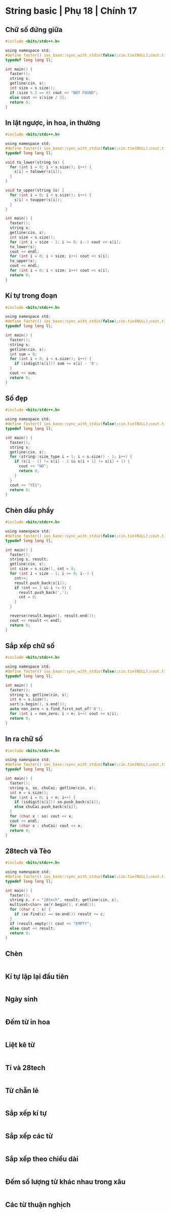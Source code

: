 # String basic | Phụ 18 | Chính 17

## Chữ số đứng giữa

```c
#include <bits/stdc++.h>

using namespace std;
#define faster() ios_base::sync_with_stdio(false);cin.tie(NULL);cout.tie(NULL)
typedef long long ll;

int main() {
  faster();
  string s;
  getline(cin, s);
  int size = s.size();
  if (size % 2 == 0) cout << "NOT FOUND";
  else cout << s[size / 2];
  return 0;
}
```

## In lật ngược, in hoa, in thường

```c
#include <bits/stdc++.h>

using namespace std;
#define faster() ios_base::sync_with_stdio(false);cin.tie(NULL);cout.tie(NULL)
typedef long long ll;

void to_lower(string &s) {
  for (int i = 0; i < s.size(); i++) {
    s[i] = tolower(s[i]);
  }
}

void to_upper(string &s) {
  for (int i = 0; i < s.size(); i++) {
    s[i] = toupper(s[i]);
  }
}

int main() {
  faster();
  string s;
  getline(cin, s);
  int size = s.size();
  for (int i = size - 1; i >= 0; i--) cout << s[i];
  to_lower(s);
  cout << endl;
  for (int i = 0; i < size; i++) cout << s[i];
  to_upper(s);
  cout << endl;
  for (int i = 0; i < size; i++) cout << s[i];
  return 0;
}
```

## Kí tự trong đoạn

```c
#include <bits/stdc++.h>

using namespace std;
#define faster() ios_base::sync_with_stdio(false);cin.tie(NULL);cout.tie(NULL)
typedef long long ll;

int main() {
  faster();
  string s;
  getline(cin, s);
  int sum = 0;
  for (int i = 0; i < s.size(); i++) {
    if (isdigit(s[i])) sum += s[i] - '0';
  }
  cout << sum;
  return 0;
}
```

## Số đẹp

```c
#include <bits/stdc++.h>

using namespace std;
#define faster() ios_base::sync_with_stdio(false);cin.tie(NULL);cout.tie(NULL)
typedef long long ll;

int main() {
  faster();
  string s;
  getline(cin, s);
  for (string::size_type i = 1; i < s.size() - 1; i++) {
    if (s[i - 1] != s[i] - 1 && s[i + 1] != s[i] + 1) {
      cout << "NO";
      return 0;
    }
  }
  cout << "YES";
  return 0;
}
```

## Chèn dấu phẩy

```c
#include <bits/stdc++.h>

using namespace std;
#define faster() ios_base::sync_with_stdio(false);cin.tie(NULL);cout.tie(NULL)
typedef long long ll;

int main() {
  faster();
  string s, result;
  getline(cin, s);
  int size = s.size(), cnt = 0;
  for (int i = size - 1; i >= 0; i--) {
    cnt++;
    result.push_back(s[i]);
    if (cnt == 3 && i != 0) {
      result.push_back(',');
      cnt = 0;
    }
  }

  reverse(result.begin(), result.end());
  cout << result << endl;
  return 0;
}
```

## Sắp xếp chữ số

```c
#include <bits/stdc++.h>

using namespace std;
#define faster() ios_base::sync_with_stdio(false);cin.tie(NULL);cout.tie(NULL)
typedef long long ll;

int main() {
  faster();
  string s; getline(cin, s);
  int n = s.size();
  sort(s.begin(), s.end());
  auto non_zero = s.find_first_not_of('0');
  for (int i = non_zero; i < n; i++) cout << s[i];
  return 0;
}
```

## In ra chữ số

```c
#include <bits/stdc++.h>

using namespace std;
#define faster() ios_base::sync_with_stdio(false);cin.tie(NULL);cout.tie(NULL)
typedef long long ll;

int main() {
  faster();
  string s, so, chuCai; getline(cin, s);
  int n = s.size();
  for (int i = 0; i < n; i++) {
    if (isdigit(s[i])) so.push_back(s[i]);
    else chuCai.push_back(s[i]);
  }
  for (char x : so) cout << x;
  cout << endl;
  for (char x : chuCai) cout << x;
  return 0;
}
```

## 28tech và Tèo

```c
#include <bits/stdc++.h>

using namespace std;
#define faster() ios_base::sync_with_stdio(false);cin.tie(NULL);cout.tie(NULL)
typedef long long ll;

int main() {
  faster();
  string s, r = "28tech", result; getline(cin, s);
  multiset<char> se(r.begin(), r.end());
  for (char c : s) {
    if (se.find(c) == se.end()) result += c;
  }
  if (result.empty()) cout << "EMPTY";
  else cout << result;
  return 0;
}
```

## Chèn

```c

```

## Kí tự lặp lại đầu tiên

```c

```

## Ngày sinh

```c

```

## Đếm từ in hoa

```c

```

## Liệt kê từ

```c

```

## Tí và 28tech

```c

```

## Từ chẵn lẻ

```c

```

## Sắp xếp kí tự

```c

```

## Sắp xếp các từ

```c

```

## Sắp xếp theo chiều dài

```c

```

## Đếm số lượng từ khác nhau trong xâu

```c

```

## Các từ thuận nghịch

```c

```
